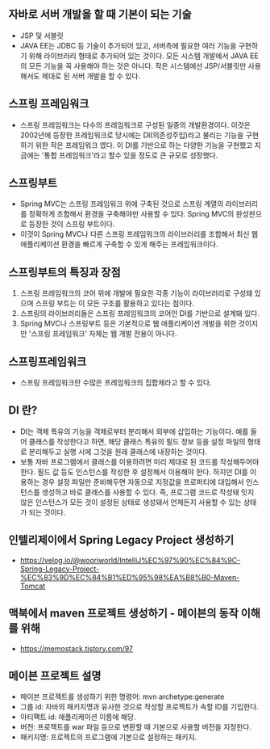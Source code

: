 ## 자바로 서버 개발을 할 때 기본이 되는 기술
- JSP 및 서블릿
- JAVA EE는 JDBC 등 기술이 추가되어 있고, 서버측에 필요한 여러 기능을 구현하기 위해 라이브러리 형태로 추가되어 있는 것이다. 모든 시스템 개발에서 JAVA EE의 모든 기능을 꼭 사용해야 하는 것은 아니다. 
 작은 시스템에선 JSP/서블릿만 사용해서도 제대로 된 서버 개발을 할 수 있다.

## 스프링 프레임워크
- 스프링 프레임워크는 다수의 프레임워크로 구성된 일종의 개발환경이다. 이것은 2002년에 등장한 프레임워크로 당시에는 DI(의존성주입)라고 불리는 기능을 구현하기 위한 작은 프레임워크 였다. 이 DI를 기반으로 하는 다양한 기능을 구현했고 지금에는 '통합 프레임워크'라고 할수 있을 정도로 큰 규모로 성장했다. 

## 스프링부트
- Spring MVC는 스프링 프레임워크 위에 구축된 것으로 스프링 계열의 라이브러리를 정확하게 조합해서 환경을 구축해야만 사용할 수 있다. Spring MVC의 완성판으로 등장한 것이 스프링 부트이다.
- 이것이 Spring MVC나 다른 스프링 프레임워크의 라이브러리를 조합해서 최신 웹 애플리케이션 환경을 빠르게 구축할 수 있게 해주는 프레임워크이다.

## 스프링부트의 특징과 장점
1. 스프링 프레임워크의 코어 위에 개발에 필요한 각종 기능이 라이브러리로 구성돼 있으며 스프링 부트는 이 모든 구조를 활용하고 있다는 점이다.
2. 스프링의 라이브러리들은 스프링 프레임워크의 코어인 DI를 기반으로 설계돼 있다.
3. Spring MVC나 스프링부트 등은 기본적으로 웹 애플리케이션 개발을 위한 것이지만 '스프링 프레임워크' 자체는 웹 개발 전용이 아니다. 

## 스프링프레임워크
- 스프링 프레임워크란 수많은 프레임워크의 집합체라고 할 수 있다. 

## DI 란?
- DI는 객체 특유의 기능을 객체로부터 분리해서 외부에 삽입하는 기능이다. 예를 들어 클래스를 작성한다고 하면, 해당 클래스 특유의 필드 정보 등을 설정 파일의 형태로 분리해두고 실행 시에 그것을 원래 클래스에 내장하는 것이다.
- 보통 자바 프로그램에서 클래스를 이용하려면 미리 제대로 된 코드를 작성해두어야 한다. 필드 값 등도 인스턴스를 작성한 후 설정해서 이용해야 한다. 하지만 DI를 이용하는 경우 설정 파일만 준비해두면 자동으로 지정값을 프로퍼티에 대입해서 인스턴스를 생성하고 바로 클래스를 사용할 수 있다. 즉, 프로그램 코드로 작성돼 잇지 않은 인스턴스가 모든 것이 설정된 상태로 생성돼서 언제든지 사용할 수 있는 상태가 되는 것이다.

## 인텔리제이에서 Spring Legacy Project 생성하기
- https://velog.io/@wooriworld/IntelliJ%EC%97%90%EC%84%9C-Spring-Legacy-Project-%EC%83%9D%EC%84%B1%ED%95%98%EA%B8%B0-Maven-Tomcat

## 맥북에서 maven 프로젝트 생성하기 - 메이븐의 동작 이해를 위해 
- https://memostack.tistory.com/97

## 메이븐 프로젝트 설명
- 메이븐 프로젝트를 생성하기 위한 명령어: mvn archetype:generate 
- 그룹 id: 자바의 패키지명과 유사한 것으로 작성할 프로젝트가 속할 ID를 기입한다.
- 아티팩트 id: 애플리케이션 이름에 해당.
- 버전: 프로젝트를 war 파일 등으로 변환할 때 기본으로 사용할 버전을 지정한다.
- 패키지명: 프로젝트의 프로그램에 기본으로 설정하는 패키지.
